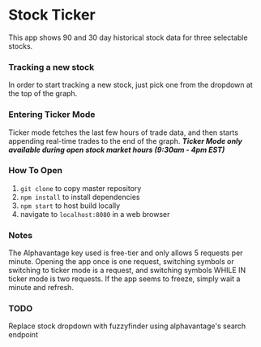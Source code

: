 # Stock Ticker

This app shows 90 and 30 day historical stock data for three selectable stocks.  

### Tracking a new stock

In order to start tracking a new stock, just pick one from the dropdown at the top of the graph.

### Entering Ticker Mode

Ticker mode fetches the last few hours of trade data, and then starts appending real-time trades to the end of the graph.  __*Ticker Mode only available during open stock market hours (9:30am - 4pm EST)*__

### How To Open

1) `git clone` to copy master repository 
2) `npm install` to install dependencies
3) `npm start` to host build locally 
4) navigate to `localhost:8080` in a web browser

### Notes

The Alphavantage key used is free-tier and only allows 5 requests per minute.  Opening the app once is one request, switching symbols or switching to ticker mode is a request, and switching symbols WHILE IN ticker mode is two requests. If the app seems to freeze, simply wait a minute and refresh.  

### TODO

Replace stock dropdown with fuzzyfinder using alphavantage's search endpoint
